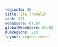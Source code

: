```yaml
---
regionId: 36
title: Ile Tromelin
rank: 121
meanScore: 67.97
globalMeanScore: 69.82
numRegions: 220
layout: region_score
---
```

